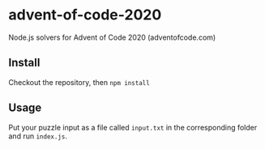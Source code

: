 # advent-of-code-2020

Node.js solvers for Advent of Code 2020 (adventofcode.com)

## Install

Checkout the repository, then `npm install`

## Usage

Put your puzzle input as a file called `input.txt` in the corresponding folder and run `index.js`.
